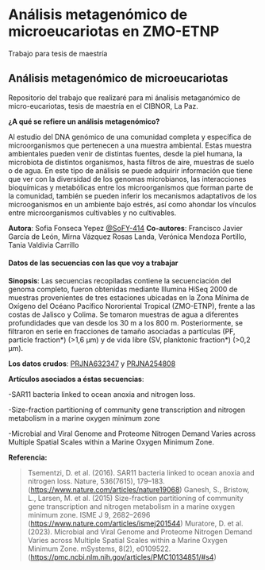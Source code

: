 # Análisis metagenómico de microeucariotas en ZMO-ETNP
Trabajo para tesis de maestría

## Análisis metagenómico de microeucariotas ##

Repositorio del trabajo que realizaré para mi ánalisis metaganómico de micro-eucariotas, tesis de maestría en el CIBNOR, La Paz.


**¿A qué se refiere un análisis metagenómico?**

Al estudio del DNA genómico de una comunidad completa y específica de microorganismos que pertenecen a una muestra ambiental. Estas muestra ambientales pueden venir de distintas fuentes, desde la piel humana, la microbiota de distintos organismos, hasta filtros de aire, muestras de suelo o de agua.
En este tipo de análisis se puede adquirir información que tiene que ver con la diversidad de los genomas microbianos, las interacciones bioquímicas y metabólicas entre los microorganismos que forman parte de la comunidad, también se pueden inferir los mecanismos adaptativos de los microoganismos en un ambiente bajo estrés, así como ahondar los vínculos entre microorganismos cultivables y no cultivables.


**Autora**: Sofia Fonseca Yepez [@SoFY-414](https://github.com/SoFY-414)
**Co-autores**: Francisco Javier García de León, Mirna Vázquez Rosas Landa, Verónica Mendoza Portillo, Tania Valdivia Carrillo


#### **Datos de las secuencias con las que voy a trabajar**


**Sinopsis**: Las secuencias recopiladas contiene la secuenciación del genoma completo, fueron obtenidas mediante Illumina HiSeq 2000 de muestras provenientes de tres estaciones ubicadas en la Zona Mínima de Oxígeno del Océano Pacífico Nororiental Tropical (ZMO-ETNP), frente a las costas de Jalisco y Colima. Se tomaron muestras de agua a diferentes profundidades que van desde los 30 m a los 800 m. Posteriormente, se filtraron en serie en fracciones de tamaño asociadas a partículas (PF, particle fraction*) (>1,6 μm) y de vida libre (SV, planktonic fraction*) (>0,2 μm).


**Los datos crudos**: [PRJNA632347](https://www.ncbi.nlm.nih.gov/bioproject/PRJNA632347) y [PRJNA254808](https://www.ncbi.nlm.nih.gov/bioproject/254808)

**Artículos asociados a éstas secuencias**:

 -SAR11 bacteria linked to ocean anoxia and nitrogen loss.
 
 -Size-fraction partitioning of community gene transcription and nitrogen metabolism in a marine oxygen minimum zone
 
 -Microbial and Viral Genome and Proteome Nitrogen Demand Varies across Multiple Spatial Scales within a Marine Oxygen Minimum Zone. 

**Referencia:**
> Tsementzi, D. et al. (2016). SAR11 bacteria linked to ocean anoxia and nitrogen loss. Nature, 536(7615), 179–183. (https://www.nature.com/articles/nature19068)
> Ganesh, S., Bristow, L., Larsen, M. et al. (2015) Size-fraction partitioning of community gene transcription and nitrogen metabolism in a marine oxygen minimum zone. ISME J 9, 2682–2696 (https://www.nature.com/articles/ismej201544)
> Muratore, D. et al. (2023). Microbial and Viral Genome and Proteome Nitrogen Demand Varies across Multiple Spatial Scales within a Marine Oxygen Minimum Zone. mSystems, 8(2), e0109522. (https://pmc.ncbi.nlm.nih.gov/articles/PMC10134851/#s4)
